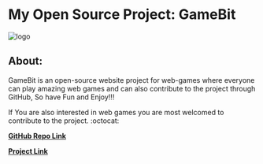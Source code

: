 # My Open Source Project: GameBit

![logo](https://camo.githubusercontent.com/002022ab755f2ef10655730834489f0310d422f069e9801459ebc6f3c0e5c165/68747470733a2f2f6d6179616e6b6b75746861722e6769746875622e696f2f47616d654269742f6173736574732f696d616765732f62616e6e65722e706e67)


## About:

GameBit is an open-source website project for web-games where everyone can play amazing web games and can also contribute to the project through GitHub, So have Fun and Enjoy!!!

If You are also interested in web games you are most welcomed to contribute to the project. :octocat:

[<b>GitHub Repo Link</b>](https://github.com/mayankkuthar/GameBit)

[<b>Project Link</b>](https://mayankkuthar.github.io/GameBit/)
